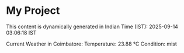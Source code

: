 # My Project

This content is dynamically generated in Indian Time (IST): 2025-09-14 03:06:18 IST


Current Weather in Coimbatore:
Temperature: 23.88 °C
Condition: mist
